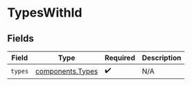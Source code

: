 # TypesWithId


## Fields

| Field                                                | Type                                                 | Required                                             | Description                                          |
| ---------------------------------------------------- | ---------------------------------------------------- | ---------------------------------------------------- | ---------------------------------------------------- |
| `types`                                              | [components.Types](../../models/components/types.md) | :heavy_check_mark:                                   | N/A                                                  |